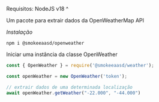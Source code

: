 Requisitos: NodeJS v18 ^

Um pacote para extrair dados da OpenWeatherMap API

*Instalação*
```
npm i @smokeeaasd/openweather
```

Iniciar uma instância da classe OpenWeather
```js
const { OpenWeather } = require('@smokeeaasd/weather');

const openWeather = new OpenWeather('token');

// extrair dados de uma determinada localização
await openWeather.getWeather("-22.000", "-44.000")
```
